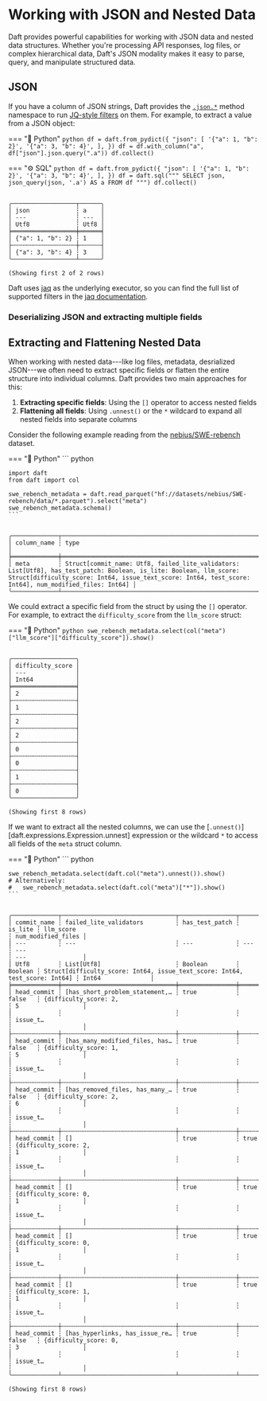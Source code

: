 # Working with JSON and Nested Data

Daft provides powerful capabilities for working with JSON data and nested data structures. Whether you're processing API responses, log files, or complex hierarchical data, Daft's JSON modality makes it easy to parse, query, and manipulate structured data.

## JSON

If you have a column of JSON strings, Daft provides the [`.json.*`](api/expressions.md#daft.expressions.expressions.ExpressionJsonNamespace) method namespace to run [JQ-style filters](https://stedolan.github.io/jq/manual/) on them. For example, to extract a value from a JSON object:

<!-- todo(docs - cc): add relative path to .json after figure out json namespace-->

=== "🐍 Python"
    ``` python
    df = daft.from_pydict({
        "json": [
            '{"a": 1, "b": 2}',
            '{"a": 3, "b": 4}',
        ],
    })
    df = df.with_column("a", df["json"].json.query(".a"))
    df.collect()
    ```

=== "⚙️ SQL"
    ```python
    df = daft.from_pydict({
        "json": [
            '{"a": 1, "b": 2}',
            '{"a": 3, "b": 4}',
        ],
    })
    df = daft.sql("""
        SELECT
            json,
            json_query(json, '.a') AS a
        FROM df
    """)
    df.collect()
    ```

``` {title="Output"}

╭──────────────────┬──────╮
│ json             ┆ a    │
│ ---              ┆ ---  │
│ Utf8             ┆ Utf8 │
╞══════════════════╪══════╡
│ {"a": 1, "b": 2} ┆ 1    │
├╌╌╌╌╌╌╌╌╌╌╌╌╌╌╌╌╌╌┼╌╌╌╌╌╌┤
│ {"a": 3, "b": 4} ┆ 3    │
╰──────────────────┴──────╯

(Showing first 2 of 2 rows)
```

Daft uses [jaq](https://github.com/01mf02/jaq/tree/main) as the underlying executor, so you can find the full list of supported filters in the [jaq documentation](https://github.com/01mf02/jaq/tree/main).

### Deserializing JSON and extracting multiple fields

## Extracting and Flattening Nested Data

When working with nested data---like log files, metadata, desrialized JSON---we often need to extract specific fields or flatten the entire structure into individual columns. Daft provides two main approaches for this:

1. **Extracting specific fields**: Using the `[]` operator to access nested fields
2. **Flattening all fields**: Using `.unnest()` or the `*` wildcard to expand all nested fields into separate columns

Consider the following example reading from the [nebius/SWE-rebench](https://huggingface.co/datasets/nebius/SWE-rebench) dataset.

=== "🐍 Python"
    ``` python

    import daft
    from daft import col

    swe_rebench_metadata = daft.read_parquet("hf://datasets/nebius/SWE-rebench/data/*.parquet").select("meta")
    swe_rebench_metadata.schema()
    ```

``` {title="Output"}

╭─────────────┬─────────────────────────────────────────────────────────────────────────────────────────────────────────────────────────────────────────────────────────────────────────────────────────────────────────────────────────────╮
│ column_name ┆ type                                                                                                                                                                                                                        │
╞═════════════╪═════════════════════════════════════════════════════════════════════════════════════════════════════════════════════════════════════════════════════════════════════════════════════════════════════════════════════════════╡
│ meta        ┆ Struct[commit_name: Utf8, failed_lite_validators: List[Utf8], has_test_patch: Boolean, is_lite: Boolean, llm_score: Struct[difficulty_score: Int64, issue_text_score: Int64, test_score: Int64], num_modified_files: Int64] │
╰─────────────┴─────────────────────────────────────────────────────────────────────────────────────────────────────────────────────────────────────────────────────────────────────────────────────────────────────────────────────────────╯
```

We could extract a specific field from the struct by using the `[]` operator. For example, to extract the `difficulty_score` from the `llm_score` struct:

=== "🐍 Python"
    ```python
    swe_rebench_metadata.select(col("meta")["llm_score"]["difficulty_score"]).show()
    ```

``` {title="Output"}

╭──────────────────╮
│ difficulty_score │
│ ---              │
│ Int64            │
╞══════════════════╡
│ 2                │
├╌╌╌╌╌╌╌╌╌╌╌╌╌╌╌╌╌╌┤
│ 1                │
├╌╌╌╌╌╌╌╌╌╌╌╌╌╌╌╌╌╌┤
│ 2                │
├╌╌╌╌╌╌╌╌╌╌╌╌╌╌╌╌╌╌┤
│ 2                │
├╌╌╌╌╌╌╌╌╌╌╌╌╌╌╌╌╌╌┤
│ 0                │
├╌╌╌╌╌╌╌╌╌╌╌╌╌╌╌╌╌╌┤
│ 0                │
├╌╌╌╌╌╌╌╌╌╌╌╌╌╌╌╌╌╌┤
│ 1                │
├╌╌╌╌╌╌╌╌╌╌╌╌╌╌╌╌╌╌┤
│ 0                │
╰──────────────────╯

(Showing first 8 rows)
```

If we want to extract all the nested columns, we can use the [`.unnest()`][daft.expressions.Expression.unnest] expression or the wildcard `*` to access all fields of the `meta` struct column.

=== "🐍 Python"
    ``` python

    swe_rebench_metadata.select(daft.col("meta").unnest()).show()
    # Alternatively:
    #   swe_rebench_metadata.select(daft.col("meta")["*"]).show()
    ```

``` {title="Output"}

╭─────────────┬────────────────────────────────┬────────────────┬─────────┬─────────────────────────────────────────────────────────────────────────────┬────────────────────╮
│ commit_name ┆ failed_lite_validators         ┆ has_test_patch ┆ is_lite ┆ llm_score                                                                   ┆ num_modified_files │
│ ---         ┆ ---                            ┆ ---            ┆ ---     ┆ ---                                                                         ┆ ---                │
│ Utf8        ┆ List[Utf8]                     ┆ Boolean        ┆ Boolean ┆ Struct[difficulty_score: Int64, issue_text_score: Int64, test_score: Int64] ┆ Int64              │
╞═════════════╪════════════════════════════════╪════════════════╪═════════╪═════════════════════════════════════════════════════════════════════════════╪════════════════════╡
│ head_commit ┆ [has_short_problem_statement,… ┆ true           ┆ false   ┆ {difficulty_score: 2,                                                       ┆ 5                  │
│             ┆                                ┆                ┆         ┆ issue_t…                                                                    ┆                    │
├╌╌╌╌╌╌╌╌╌╌╌╌╌┼╌╌╌╌╌╌╌╌╌╌╌╌╌╌╌╌╌╌╌╌╌╌╌╌╌╌╌╌╌╌╌╌┼╌╌╌╌╌╌╌╌╌╌╌╌╌╌╌╌┼╌╌╌╌╌╌╌╌╌┼╌╌╌╌╌╌╌╌╌╌╌╌╌╌╌╌╌╌╌╌╌╌╌╌╌╌╌╌╌╌╌╌╌╌╌╌╌╌╌╌╌╌╌╌╌╌╌╌╌╌╌╌╌╌╌╌╌╌╌╌╌╌╌╌╌╌╌╌╌╌╌╌╌╌╌╌╌┼╌╌╌╌╌╌╌╌╌╌╌╌╌╌╌╌╌╌╌╌┤
│ head_commit ┆ [has_many_modified_files, has… ┆ true           ┆ false   ┆ {difficulty_score: 1,                                                       ┆ 5                  │
│             ┆                                ┆                ┆         ┆ issue_t…                                                                    ┆                    │
├╌╌╌╌╌╌╌╌╌╌╌╌╌┼╌╌╌╌╌╌╌╌╌╌╌╌╌╌╌╌╌╌╌╌╌╌╌╌╌╌╌╌╌╌╌╌┼╌╌╌╌╌╌╌╌╌╌╌╌╌╌╌╌┼╌╌╌╌╌╌╌╌╌┼╌╌╌╌╌╌╌╌╌╌╌╌╌╌╌╌╌╌╌╌╌╌╌╌╌╌╌╌╌╌╌╌╌╌╌╌╌╌╌╌╌╌╌╌╌╌╌╌╌╌╌╌╌╌╌╌╌╌╌╌╌╌╌╌╌╌╌╌╌╌╌╌╌╌╌╌╌┼╌╌╌╌╌╌╌╌╌╌╌╌╌╌╌╌╌╌╌╌┤
│ head_commit ┆ [has_removed_files, has_many_… ┆ true           ┆ false   ┆ {difficulty_score: 2,                                                       ┆ 6                  │
│             ┆                                ┆                ┆         ┆ issue_t…                                                                    ┆                    │
├╌╌╌╌╌╌╌╌╌╌╌╌╌┼╌╌╌╌╌╌╌╌╌╌╌╌╌╌╌╌╌╌╌╌╌╌╌╌╌╌╌╌╌╌╌╌┼╌╌╌╌╌╌╌╌╌╌╌╌╌╌╌╌┼╌╌╌╌╌╌╌╌╌┼╌╌╌╌╌╌╌╌╌╌╌╌╌╌╌╌╌╌╌╌╌╌╌╌╌╌╌╌╌╌╌╌╌╌╌╌╌╌╌╌╌╌╌╌╌╌╌╌╌╌╌╌╌╌╌╌╌╌╌╌╌╌╌╌╌╌╌╌╌╌╌╌╌╌╌╌╌┼╌╌╌╌╌╌╌╌╌╌╌╌╌╌╌╌╌╌╌╌┤
│ head_commit ┆ []                             ┆ true           ┆ true    ┆ {difficulty_score: 2,                                                       ┆ 1                  │
│             ┆                                ┆                ┆         ┆ issue_t…                                                                    ┆                    │
├╌╌╌╌╌╌╌╌╌╌╌╌╌┼╌╌╌╌╌╌╌╌╌╌╌╌╌╌╌╌╌╌╌╌╌╌╌╌╌╌╌╌╌╌╌╌┼╌╌╌╌╌╌╌╌╌╌╌╌╌╌╌╌┼╌╌╌╌╌╌╌╌╌┼╌╌╌╌╌╌╌╌╌╌╌╌╌╌╌╌╌╌╌╌╌╌╌╌╌╌╌╌╌╌╌╌╌╌╌╌╌╌╌╌╌╌╌╌╌╌╌╌╌╌╌╌╌╌╌╌╌╌╌╌╌╌╌╌╌╌╌╌╌╌╌╌╌╌╌╌╌┼╌╌╌╌╌╌╌╌╌╌╌╌╌╌╌╌╌╌╌╌┤
│ head_commit ┆ []                             ┆ true           ┆ true    ┆ {difficulty_score: 0,                                                       ┆ 1                  │
│             ┆                                ┆                ┆         ┆ issue_t…                                                                    ┆                    │
├╌╌╌╌╌╌╌╌╌╌╌╌╌┼╌╌╌╌╌╌╌╌╌╌╌╌╌╌╌╌╌╌╌╌╌╌╌╌╌╌╌╌╌╌╌╌┼╌╌╌╌╌╌╌╌╌╌╌╌╌╌╌╌┼╌╌╌╌╌╌╌╌╌┼╌╌╌╌╌╌╌╌╌╌╌╌╌╌╌╌╌╌╌╌╌╌╌╌╌╌╌╌╌╌╌╌╌╌╌╌╌╌╌╌╌╌╌╌╌╌╌╌╌╌╌╌╌╌╌╌╌╌╌╌╌╌╌╌╌╌╌╌╌╌╌╌╌╌╌╌╌┼╌╌╌╌╌╌╌╌╌╌╌╌╌╌╌╌╌╌╌╌┤
│ head_commit ┆ []                             ┆ true           ┆ true    ┆ {difficulty_score: 0,                                                       ┆ 1                  │
│             ┆                                ┆                ┆         ┆ issue_t…                                                                    ┆                    │
├╌╌╌╌╌╌╌╌╌╌╌╌╌┼╌╌╌╌╌╌╌╌╌╌╌╌╌╌╌╌╌╌╌╌╌╌╌╌╌╌╌╌╌╌╌╌┼╌╌╌╌╌╌╌╌╌╌╌╌╌╌╌╌┼╌╌╌╌╌╌╌╌╌┼╌╌╌╌╌╌╌╌╌╌╌╌╌╌╌╌╌╌╌╌╌╌╌╌╌╌╌╌╌╌╌╌╌╌╌╌╌╌╌╌╌╌╌╌╌╌╌╌╌╌╌╌╌╌╌╌╌╌╌╌╌╌╌╌╌╌╌╌╌╌╌╌╌╌╌╌╌┼╌╌╌╌╌╌╌╌╌╌╌╌╌╌╌╌╌╌╌╌┤
│ head_commit ┆ []                             ┆ true           ┆ true    ┆ {difficulty_score: 1,                                                       ┆ 1                  │
│             ┆                                ┆                ┆         ┆ issue_t…                                                                    ┆                    │
├╌╌╌╌╌╌╌╌╌╌╌╌╌┼╌╌╌╌╌╌╌╌╌╌╌╌╌╌╌╌╌╌╌╌╌╌╌╌╌╌╌╌╌╌╌╌┼╌╌╌╌╌╌╌╌╌╌╌╌╌╌╌╌┼╌╌╌╌╌╌╌╌╌┼╌╌╌╌╌╌╌╌╌╌╌╌╌╌╌╌╌╌╌╌╌╌╌╌╌╌╌╌╌╌╌╌╌╌╌╌╌╌╌╌╌╌╌╌╌╌╌╌╌╌╌╌╌╌╌╌╌╌╌╌╌╌╌╌╌╌╌╌╌╌╌╌╌╌╌╌╌┼╌╌╌╌╌╌╌╌╌╌╌╌╌╌╌╌╌╌╌╌┤
│ head_commit ┆ [has_hyperlinks, has_issue_re… ┆ true           ┆ false   ┆ {difficulty_score: 0,                                                       ┆ 3                  │
│             ┆                                ┆                ┆         ┆ issue_t…                                                                    ┆                    │
╰─────────────┴────────────────────────────────┴────────────────┴─────────┴─────────────────────────────────────────────────────────────────────────────┴────────────────────╯

(Showing first 8 rows)
```
